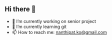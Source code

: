 ## Hi there 👋
- 🔭 I’m currently working on senior project
- 🌱 I’m currently learning git
- 📫 How to reach me: nanthipat.ko@gmail.com
<!--
**Nanthipat-K/Nanthipat-K** is a ✨ _special_ ✨ repository because its `README.md` (this file) appears on your GitHub profile.

Here are some ideas to get you started:

- 🔭 I’m currently working on senior project
- 🌱 I’m currently learning git
- 👯 I’m looking to collaborate on ...
- 🤔 I’m looking for help with ...
- 💬 Ask me about ...
- 📫 How to reach me: nanthipat.ko@gmail.com
- 😄 Pronouns: ...
- ⚡ Fun fact: ...
-->
